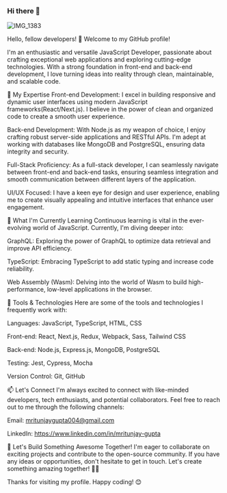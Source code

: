 ### Hi there 👋

![IMG_1383](https://github.com/yogesh889/Yogesh889/assets/60712411/444666a5-30fd-430f-b4fa-0b602321dcd1)


Hello, fellow developers! 👋 Welcome to my GitHub profile!

I'm an enthusiastic and versatile JavaScript Developer, passionate about crafting exceptional web applications and exploring cutting-edge technologies. With a strong foundation in front-end and back-end development, I love turning ideas into reality through clean, maintainable, and scalable code.

🚀 My Expertise
Front-end Development: I excel in building responsive and dynamic user interfaces using modern JavaScript frameworks(React/Next.js). I believe in the power of clean and organized code to create a smooth user experience.

Back-end Development: With Node.js as my weapon of choice, I enjoy crafting robust server-side applications and RESTful APIs. I'm adept at working with databases like MongoDB and PostgreSQL, ensuring data integrity and security.

Full-Stack Proficiency: As a full-stack developer, I can seamlessly navigate between front-end and back-end tasks, ensuring seamless integration and smooth communication between different layers of the application.

UI/UX Focused: I have a keen eye for design and user experience, enabling me to create visually appealing and intuitive interfaces that enhance user engagement.

🌱 What I'm Currently Learning
Continuous learning is vital in the ever-evolving world of JavaScript. Currently, I'm diving deeper into:

GraphQL: Exploring the power of GraphQL to optimize data retrieval and improve API efficiency.

TypeScript: Embracing TypeScript to add static typing and increase code reliability.

Web Assembly (Wasm): Delving into the world of Wasm to build high-performance, low-level applications in the browser.

🔧 Tools & Technologies
Here are some of the tools and technologies I frequently work with:

Languages: JavaScript, TypeScript, HTML, CSS

Front-end: React, Next.js, Redux, Webpack, Sass, Tailwind CSS

Back-end: Node.js, Express.js, MongoDB, PostgreSQL

Testing: Jest, Cypress, Mocha

Version Control: Git, GitHub

📫 Let's Connect
I'm always excited to connect with like-minded developers, tech enthusiasts, and potential collaborators. Feel free to reach out to me through the following channels:

Email: mritunjaygupta004@gmail.com

LinkedIn: https://www.linkedin.com/in/mritunjay-gupta

🎉 Let's Build Something Awesome Together!
I'm eager to collaborate on exciting projects and contribute to the open-source community. If you have any ideas or opportunities, don't hesitate to get in touch. Let's create something amazing together! 👨‍💻

Thanks for visiting my profile. Happy coding! 😊
